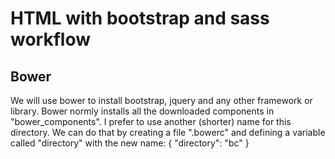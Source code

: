 # HTML with bootstrap and sass workflow

## Bower
We will use bower to install bootstrap, jquery and any other framework or library.
Bower normly installs all the downloaded components in "bower_components".
I prefer to use another (shorter) name for this directory.
We can do that by creating a file ".bowerc" and defining a variable called "directory" with the new name:
{
  "directory": "bc"
}
